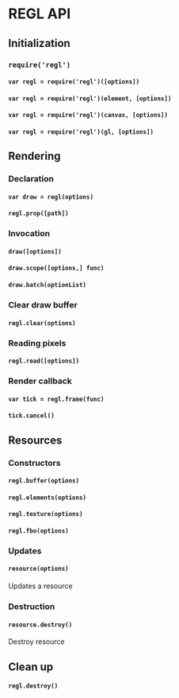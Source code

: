 # REGL API

## Initialization

### `require('regl')`

#### `var regl = require('regl')([options])`

#### `var regl = require('regl')(element, [options])`

#### `var regl = require('regl')(canvas, [options])`

#### `var regl = require('regl')(gl, [options])`

## Rendering

### Declaration

#### `var draw = regl(options)`

#### `regl.prop([path])`

### Invocation

#### `draw([options])`

#### `draw.scope([options,] func)`

#### `draw.batch(optionList)`

### Clear draw buffer

#### `regl.clear(options)`

### Reading pixels

#### `regl.read([options])`

### Render callback

#### `var tick = regl.frame(func)`

#### `tick.cancel()`

## Resources

### Constructors

#### `regl.buffer(options)`

#### `regl.elements(options)`

#### `regl.texture(options)`

#### `regl.fbo(options)`

### Updates

#### `resource(options)`
Updates a resource

### Destruction

#### `resource.destroy()`
Destroy resource

## Clean up

#### `regl.destroy()`
